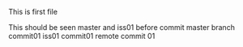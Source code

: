 This is first file

This should be seen master and iss01 before commit
master branch commit01
iss01 commit01
remote commit 01
